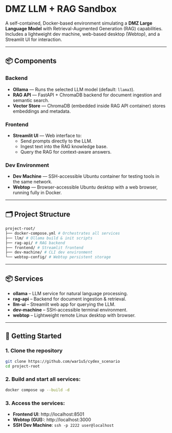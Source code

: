 # DMZ LLM + RAG Sandbox

A self-contained, Docker-based environment simulating a **DMZ Large Language Model** with Retrieval-Augmented Generation (RAG) capabilities.  
Includes a lightweight dev machine, web-based desktop (Webtop), and a Streamlit UI for interaction.

---

## 📦 Components

### **Backend**
- **Ollama** — Runs the selected LLM model (default: `llama3`).
- **RAG API** — FastAPI + ChromaDB backend for document ingestion and semantic search.
- **Vector Store** — ChromaDB (embedded inside RAG API container) stores embeddings and metadata.

### **Frontend**
- **Streamlit UI** — Web interface to:
  - Send prompts directly to the LLM.
  - Ingest text into the RAG knowledge base.
  - Query the RAG for context-aware answers.

### **Dev Environment**
- **Dev Machine** — SSH-accessible Ubuntu container for testing tools in the same network.
- **Webtop** — Browser-accessible Ubuntu desktop with a web browser, running fully in Docker.

---

## 🗂 Project Structure
```bash
project-root/
├── docker-compose.yml # Orchestrates all services
├── llm/ # Ollama build & init scripts
├── rag-api/ # RAG backend
├── frontend/ # Streamlit frontend
├── dev-machine/ # CLI dev environment
└── webtop-config/ # Webtop persistent storage
```
---

## 📦 Services
- **ollama** – LLM service for natural language processing.
- **rag-api** – Backend for document ingestion & retrieval.
- **llm-ui** – Streamlit web app for querying the LLM.
- **dev-machine** – SSH-accessible terminal environment.
- **webtop** – Lightweight remote Linux desktop with browser.

---

## 🚀 Getting Started

### 1. Clone the repository
```bash
git clone https://github.com/war1u5/cydex_scenario
cd project-root
```
### 2. Build and start all services:
```bash
docker compose up --build -d
```
### 3. Access the services:
- **Frontend UI**: http://localhost:8501
- **Webtop (GUI):**: http://localhost:3000
- **SSH Dev Machine**: `ssh -p 2222 user@localhost`


